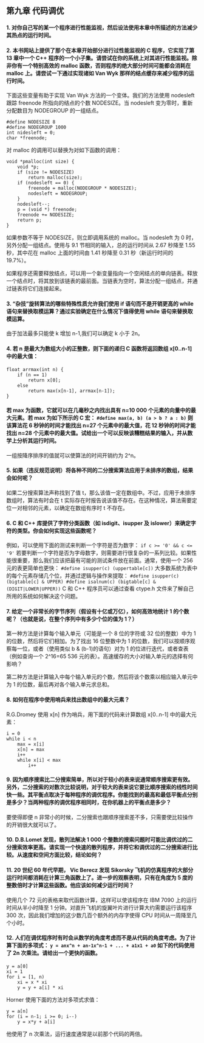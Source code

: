 ## 第九章 代码调优

**<h4 id = "1">1. 对你自己写的某一个程序进行性能监视，然后设法使用本章中所描述的方法减少其热点的运行时间。</h4>**

**<h4 id = "2">2. 本书网站上提供了那个在本章开始部分进行过性能监视的 C 程序，它实现了第 13 章中一个 C++ 程序的一个小子集。请尝试在你的系统上对其进行性能监视。除非你有一个特别高效的 malloc 函数，否则程序的绝大部分时间可能都会消耗在 malloc 上。请尝试一下通过实现诸如 Van Wyk 那样的结点缓存来减少程序的运行时间。</h4>**

下面这些变量有助于实现 Van Wyk 方法的一个变体。我们的方法使用 nodesleft 跟踪 freenode 所指向的结点的个数 NODESIZE。当 nodesleft 变为零时，重新分配数目为 NODEGROUP 的一组结点。
```
#define NODESIZE 8
#define NODEGROUP 1000
int nidesleft = 0;
char *freenode;
```
对 malloc 的调用可以替换为对如下函数的调用：
```
void *pmalloc(int size) {
    void *p;
    if (size != NODESIZE)
        return malloc(size);
    if (nodesleft == 0) {
        freenode = malloc(NODEGROUP * NODESIZE);
        nodesleft = NODEGROUP;
    }
    nodesleft--;
    p = (void *) freenode;
    freenode += NODESIZE;
    return p;
}
```
如果参数不等于 NODESIZE，则立即调用系统的 malloc。当 nodesleft 为 0 时，另外分配一组结点。使用与 9.1 节相同的输入，总的运行时间从 2.67 秒降至 1.55 秒，其中花在 malloc 上面的时间由 1.41 秒降至 0.31 秒（新运行时间的 19.7%）。

如果程序还需要释放结点，可以用一个新变量指向一个空闲结点的单向链表。释放一个结点时，将其放到该链表的最前面。当链表为空时，算法分配一组结点，并通过链表将它们连接起来。

**<h4 id = "3">3. “杂技”旋转算法的哪些特殊性质允许我们使用 if 语句而不是开销更高的 while 语句来替换取模运算？通过实验确定在什么情况下值得使用 while 语句来替换取模运算。</h4>**

由于加法最多只能使 k 增加 n-1,我们可以确定 k 小于 2n。

**<h4 id = "4">4. 若 n 是最大为数组大小的正整数，则下面的递归 C 函数将返回数组 x[0..n-1] 中的最大值：</h4>**
```
float arrmax(int n) {
    if (n == 1)
        return x[0];
    else
        return max(x[n-1], arrmax[n-1]);
}
```
**<h4>若 max 为函数，它就可以在几毫秒之内找出具有 n=10 000 个元素的向量中的最大元素。若 max 为如下所示的 C 宏： `#define max(a, b) (a > b ? a : b)` 则该算法花 6 秒钟的时间才能找出 n=27 个元素中的最大值，花 12 秒钟的时间才能找出 n=28 个元素中的最大值。试给出一个可以反映该糟糕结果的输入，并从数学上分析其运行时间。</h4>**

一组按降序排序的值就可以使算法的时间开销约为 2^n。

**<h4 id = "5">5. 如果（违反规范说明）将各种不同的二分搜索算法应用于未排序的数组，结果会如何呢？</h4>**

如果二分搜索算法声称找到了值 t，那么该值一定在数组中。不过，应用于未排序数组时，算法有时会在 t 实际存在时报告说该值不存在。在这种情况，算法需要定位一对相邻的元素，以确定在数组有序时 t 不存在。

**<h4 id = "6">6. C 和 C++ 库提供了字符分类函数（如 isdigit、isupper 及 islower）来确定字符的类型。你会如何实现这些函数呢？</h4>**

例如，可以使用下面的测试来判断一个字符是否为数字： `if c >= '0' && c <= '9'` 若要判断一个字符是否为字母数字，则需要进行很复杂的一系列比较。如果性能很重要，那么我们应该把最有可能的测试条件放在前面。通常，使用一个 256 元的表更简单也更快： `#define isupper(c) (uppertable[c])` 大多数系统为表中的每个元素存储几个位，并通过逻辑与操作来提取： `#define isupper(c) (bigtable[c] & UPPER) #define isalnum(c) (bigtable[c] & (DIGIT|LOWER|UPPER))` C 和 C++ 程序员可以通过查看 ctype.h 文件来了解自己所用的系统如何解决这个问题。

**<h4 id = "7">7. 给定一个非常长的字节序列（假设有十亿或万亿），如何高效地统计 1 的个数呢？（也就是说，在整个序列中有多少个位的值为 1？）</h4>**

第一种方法是计算每个输入单元（可能是一个 8 位的字符或 32 位的整数）中为 1 的位数，然后将它们相加。为了找出 16 位整数中为 1 的位数，我们可以按顺序观察每一位，或者（使用类似 b & (b-1)的语句）对为 1 的位进行迭代，或者查表（例如查询一个 2^16=65 536 元的表）。高速缓存的大小对输入单元的选择有何影响？

第二种方法是计算输入中每个输入单元的个数，然后将该个数乘以相应输入单元中为 1 的位数，最后再对各个输入单元求总和。

**<h4 id = "8">8. 如何在程序中使用哨兵来找出数组中的最大元素？</h4>**

R.G.Dromey 使用 x[n] 作为哨兵，用下面的代码来计算数组 x[0..n-1] 中的最大元素：
```
i = 0
while i < n
    max = x[i]
    x[n] = max
    i++
    while x[i] < max
        i++
```

**<h4 id = "9">9. 因为顺序搜索比二分搜索简单，所以对于较小的表来说通常顺序搜索更有效。另外，二分搜索的对数次比较说明，对于较大的表来说它要比顺序搜索的线性时间快一些。其平衡点取决于每种程序的调优程序。你能找到的最高和最低平衡点分别是多少？当两种程序的调优程序相同时，在你机器上的平衡点是多少？</h4>**

要使得即便 n 非常小的时候，二分搜索也跟顺序搜索差不多，只需要使比较操作的开销很大就可以了。

**<h4 id = "10">10. D.B.Lomet 发现，散列法解决 1 000 个整数的搜索问题时可能比调优过的二分搜索效率更高。请实现一个快速的散列程序，并将它和调优过的二分搜索进行比较。从速度和空间方面比较，结论如何？</h4>**

**<h4 id = "11">11. 20 世纪 60 年代早期， Vic Berecz 发现 Sikorsky 飞机的仿真程序的大部分运行时间都消耗在计算三角函数上了。进一步的观察表明，只有在角度为 5 度的整数倍时才计算这些函数。他应该如何减少运行时间？</h4>**

使用几个 72 元的表格来取代函数计算，这样可以使该程序在 IBM 7090 上的运行时间从半小时降至 1 分钟。对直升飞机的旋翼叶片进行计算大约需要运行该程序 300 次，因此我们增加的这少数几百个额外的内存字使得 CPU 时间从一周降至几个小时。

**<h4 id = "12">12. 人们在调优程序时有时会从数学的角度考虑而不是从代码的角度考虑。为了计算下面的多项式： `y = anx^n + an-1x^n-1 + ... + a1x1 + a0` 如下的代码使用了 2n 次乘法。请给出一个更快的函数。</h4>**
```
y = a[0]
xi = 1
for i = [1, n)
    xi = x * xi
    y = y + a[i] * xi
```

Horner 使用下面的方法对多项式求值：
```
y = a[n]
for (i = n-1; i >= 0; i--)
    y = x*y + a[i]
```
他使用了 n 次乘法，运行速度通常是以前那个代码的两倍。